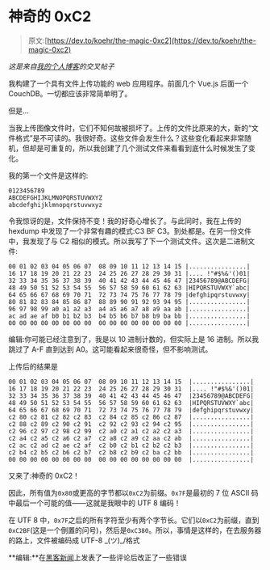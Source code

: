 # 神奇的 0xC2

> 原文:[https://dev.to/koehr/the-magic-0xc2](https://dev.to/koehr/the-magic-0xc2)

*这是来自[我的个人博客](https://log.koehr.in/2017/04/09/the-magic-0xc2)的交叉帖子*

我构建了一个具有文件上传功能的 web 应用程序。前面几个 Vue.js 后面一个 CouchDB。一切都应该非常简单明了。

但是…

当我上传图像文件时，它们不知何故被损坏了。上传的文件比原来的大，新的“文件格式”是不可读的。我很好奇。这些文件会发生什么？这些变化看起来非常随机，但却是可重复的，所以我创建了几个测试文件来看看到底什么时候发生了变化。

我的第一个文件是这样的:

```
0123456789
ABCDEFGHIJKLMNOPQRSTUVWXYZ
abcdefghijklmnopqrstuvwxyz 
```

令我惊讶的是，文件保持不变！我的好奇心增长了。与此同时，我在上传的 hexdump 中发现了一个非常有趣的模式:C3 BF C3。到处都是。在另一份文件中，我发现了与 C2 相似的模式。所以我写了下一个测试文件。这次是二进制文件:

```
00 01 02 03 04 05 06 07  08 09 10 11 12 13 14 15 |................|
16 17 18 19 20 21 22 23  24 25 26 27 28 29 30 31 |.... !"#$%&'()01|
32 33 34 35 36 37 38 39  40 41 42 43 44 45 46 47 |23456789@ABCDEFG|
48 49 50 51 52 53 54 55  56 57 58 59 60 61 62 63 |HIPQRSTUVWXY`abc|
64 65 66 67 68 69 70 71  72 73 74 75 76 77 78 79 |defghipqrstuvwxy|
80 81 82 83 84 85 86 87  88 89 90 91 92 93 94 95 |................|
96 97 98 99 a0 a1 a2 a3  a4 a5 a6 a7 a8 a9 aa ab |................|
ac ad ae af b0 b1 b2 b3  b4 b5 b6 b7 b8 b9 ba bb |................|
00 00 00 00 00 00 00 00  00 00 00 00 00 00 00 00 |................| 
```

编辑:你可能已经注意到了，我是以 10 进制计数的，但实际上是 16 进制。所以我跳过了 A-F 直到达到 A0。这可能看起来很奇怪，但不影响测试。

上传后的结果是

```
00 01 02 03 04 05 06 07  08 09 10 11 12 13 14 15  |................|
16 17 18 19 20 21 22 23  24 25 26 27 28 29 30 31  |.... !"#$%&'()01|
32 33 34 35 36 37 38 39  40 41 42 43 44 45 46 47  |23456789@ABCDEFG|
48 49 50 51 52 53 54 55  56 57 58 59 60 61 62 63  |HIPQRSTUVWXY`abc|
64 65 66 67 68 69 70 71  72 73 74 75 76 77 78 79  |defghipqrstuvwxy|
c2 80 c2 81 c2 82 c2 83  c2 84 c2 85 c2 86 c2 87  |................|
c2 88 c2 89 c2 90 c2 91  c2 92 c2 93 c2 94 c2 95  |................|
c2 96 c2 97 c2 98 c2 99  c2 a0 c2 a1 c2 a2 c2 a3  |................|
c2 a4 c2 a5 c2 a6 c2 a7  c2 a8 c2 a9 c2 aa c2 ab  |................|
c2 ac c2 ad c2 ae c2 af  c2 b0 c2 b1 c2 b2 c2 b3  |................|
c2 b4 c2 b5 c2 b6 c2 b7  c2 b8 c2 b9 c2 ba c2 bb  |................|
00 00 00 00 00 00 00 00  00 00 00 00 00 00 00 00  |................| 
```

又来了:神奇的 0xC2！

因此，所有值为`0x80`或更高的字节都以`0xC2`为前缀。`0x7F`是最初的 7 位 ASCII 码中最后一个可能的值——这就是我眼中的 UTF 8 编码！

在 UTF 8 中，`0x7F`之后的所有字符至少有两个字节长。它们以`0xC2`为前缀，直到`0xC2BF`(这是一个倒置的问号)，然后是`0xC380`。所以，事情是这样的，在去服务器的路上，文件被编码成 UTF-8 \_(ツ)_/格式

**编辑:**在[黑客新闻](https://news.ycombinator.com/item?id=14089827)上发表了一些评论后改正了一些错误